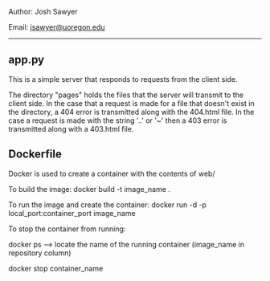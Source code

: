 Author: Josh Sawyer

Email: jsawyer@uoregon.edu

---

app.py
--
This is a simple server that responds to requests from the client side.

The directory "pages" holds the files that the server will transmit to the client side. In the
case that a request is made for a file that doesn't exist in the directory, a 404 error is
transmitted along with the 404.html file. In the case a request is made with the string '..' or '~' 
then a 403 error is transmitted along with a 403.html file.


Dockerfile
--
Docker is used to create a container with the contents of web/ 

To build the image:
docker build -t image_name .

To run the image and create the container:
docker run -d -p local_port:container_port image_name

To stop the container from running:

docker ps --> locate the name of the running container (image_name in repository column)

docker stop container_name
